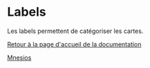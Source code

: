 # Labels

Les labels permettent de catégoriser les cartes.


[Retour à la page d'accueil de la documentation](/)

[Mnesios](https://www.mnesios.com/)

